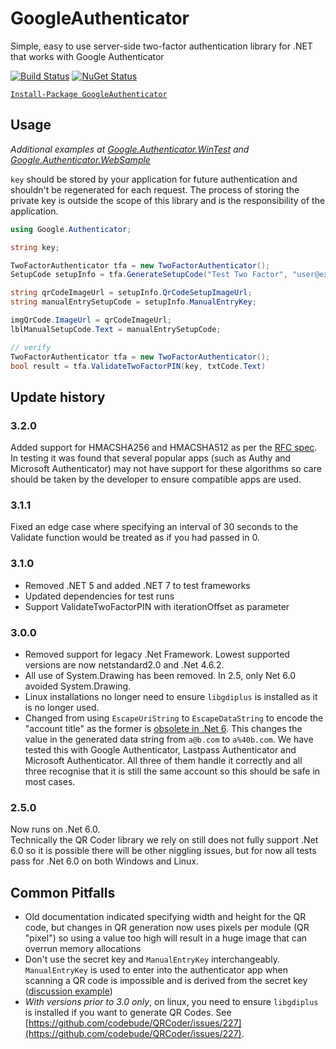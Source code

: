# GoogleAuthenticator
Simple, easy to use server-side two-factor authentication library for .NET that works with Google Authenticator

[![Build Status](https://dev.azure.com/brandon-potter/GoogleAuthenticator/_apis/build/status/BrandonPotter.GoogleAuthenticator?branchName=master)](https://dev.azure.com/brandon-potter/GoogleAuthenticator/_build/latest?definitionId=1&branchName=master)
[![NuGet Status](https://buildstats.info/nuget/GoogleAuthenticator)](https://www.nuget.org/packages/GoogleAuthenticator/)

[`Install-Package GoogleAuthenticator`](https://www.nuget.org/packages/GoogleAuthenticator)

## Usage

*Additional examples at [Google.Authenticator.WinTest](https://github.com/BrandonPotter/GoogleAuthenticator/tree/master/Google.Authenticator.WinTest) and [Google.Authenticator.WebSample](https://github.com/BrandonPotter/GoogleAuthenticator/tree/master/Google.Authenticator.WebSample)*

`key` should be stored by your application for future authentication and shouldn't be regenerated for each request. The process of storing the private key is outside the scope of this library and is the responsibility of the application.

```csharp
using Google.Authenticator;

string key;

TwoFactorAuthenticator tfa = new TwoFactorAuthenticator();
SetupCode setupInfo = tfa.GenerateSetupCode("Test Two Factor", "user@example.com", key, false, 3);

string qrCodeImageUrl = setupInfo.QrCodeSetupImageUrl;
string manualEntrySetupCode = setupInfo.ManualEntryKey;

imgQrCode.ImageUrl = qrCodeImageUrl;
lblManualSetupCode.Text = manualEntrySetupCode;

// verify
TwoFactorAuthenticator tfa = new TwoFactorAuthenticator();
bool result = tfa.ValidateTwoFactorPIN(key, txtCode.Text)
```

## Update history

### 3.2.0

Added support for HMACSHA256 and HMACSHA512 as per the [RFC spec](https://datatracker.ietf.org/doc/html/rfc6238#section-1.2). In testing it was found that several popular apps (such as Authy and Microsoft Authenticator) may not have support for these algorithms so care should be taken by the developer to ensure compatible apps are used.

### 3.1.1

Fixed an edge case where specifying an interval of 30 seconds to the Validate function would be treated as if you had passed in 0.

### 3.1.0

- Removed .NET 5 and added .NET 7 to test frameworks
- Updated dependencies for test runs
- Support ValidateTwoFactorPIN with iterationOffset as parameter

### 3.0.0

- Removed support for legacy .Net Framework. Lowest supported versions are now netstandard2.0 and .Net 4.6.2.  
- All use of System.Drawing has been removed. In 2.5, only Net 6.0 avoided System.Drawing.
- Linux installations no longer need to ensure `libgdiplus` is installed as it is no longer used.
- Changed from using `EscapeUriString` to `EscapeDataString` to encode the "account title" as the former is [obsolete in .Net 6](https://docs.microsoft.com/en-us/dotnet/fundamentals/syslib-diagnostics/syslib0013). This changes the value in the generated data string from `a@b.com` to `a%40b.com`. We have tested this with Google Authenticator, Lastpass Authenticator and Microsoft Authenticator. All three of them handle it correctly and all three recognise that it is still the same account so this should be safe in most cases.

### 2.5.0

Now runs on .Net 6.0.  
Technically the QR Coder library we rely on still does not fully support .Net 6.0 so it is possible there will be other niggling issues, but for now all tests pass for .Net 6.0 on both Windows and Linux.

## Common Pitfalls

* Old documentation indicated specifying width and height for the QR code, but changes in QR generation now uses pixels per module (QR "pixel") so using a value too high will result in a huge image that can overrun memory allocations
* Don't use the secret key and `ManualEntryKey` interchangeably. `ManualEntryKey` is used to enter into the authenticator app when scanning a QR code is impossible and is derived from the secret key ([discussion example](https://github.com/BrandonPotter/GoogleAuthenticator/issues/54))
* *With versions prior to 3.0 only*, on linux, you need to ensure `libgdiplus` is installed if you want to generate QR Codes. See [https://github.com/codebude/QRCoder/issues/227](https://github.com/codebude/QRCoder/issues/227).
